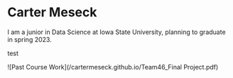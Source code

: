 # Carter Meseck

I am a junior in Data Science at Iowa State University, planning to graduate in spring 2023.

test

![Past Course Work](/cartermeseck.github.io/Team46_Final Project.pdf)
